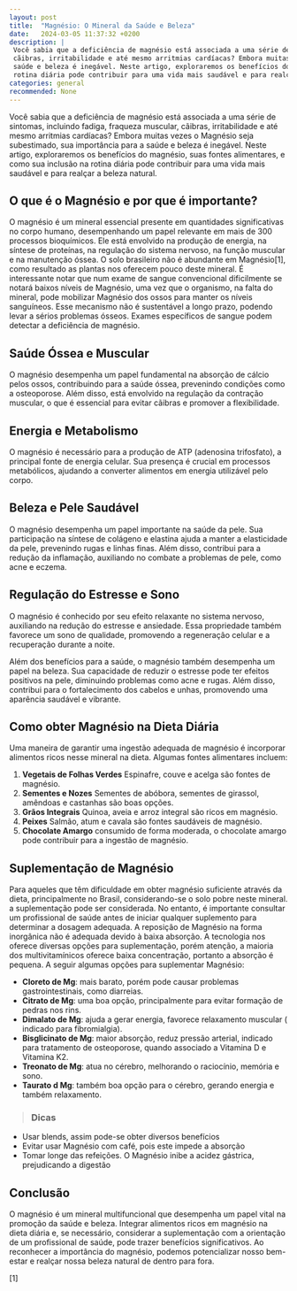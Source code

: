 ```yaml
---
layout: post
title:  "Magnésio: O Mineral da Saúde e Beleza"
date:   2024-03-05 11:37:32 +0200
description: |
 Você sabia que a deficiência de magnésio está associada a uma série de sintomas, incluindo fadiga, fraqueza muscular, 
 cãibras, irritabilidade e até mesmo arritmias cardíacas? Embora muitas vezes o Magnésio seja subestimado, sua importância para a 
 saúde e beleza é inegável. Neste artigo, exploraremos os benefícios do magnésio, suas fontes alimentares, e como sua inclusão na 
 rotina diária pode contribuir para uma vida mais saudável e para realçar a beleza natural.
categories: general 
recommended: None
---
```


Você sabia que a deficiência de magnésio está associada a uma série de sintomas, incluindo fadiga, fraqueza muscular, cãibras, 
irritabilidade e até mesmo arritmias cardíacas? Embora muitas vezes o Magnésio seja subestimado, sua importância para a saúde 
e beleza é inegável. Neste artigo, exploraremos os benefícios do magnésio, suas fontes alimentares, e como sua inclusão na 
rotina diária pode contribuir 
para uma vida mais saudável e para realçar a beleza natural.

## O que é o Magnésio e por que é importante?
O magnésio é um mineral essencial presente em quantidades significativas no corpo humano, desempenhando um papel 
relevante em mais de 300 processos bioquímicos. Ele está envolvido na produção de energia, na síntese de 
proteínas, na regulação do sistema nervoso, na função muscular e na manutenção óssea.
O solo brasileiro não é abundante em Magnésio[1], como resultado as plantas nos oferecem pouco deste mineral. 
É interessante notar que num exame de sangue convencional dificilmente se notará baixos níveis de Magnésio, 
uma vez que o organismo, na falta do mineral, pode mobilizar Magnésio dos ossos para manter os níveis sanguíneos. 
Esse mecanismo não é sustentável a longo prazo, podendo levar a sérios problemas ósseos. 
Exames específicos de sangue podem detectar a deficiência de magnésio.

## Saúde Óssea e Muscular
O magnésio desempenha um papel fundamental na absorção de cálcio pelos ossos, contribuindo para a saúde óssea, 
prevenindo condições como a osteoporose. Além disso, está envolvido na regulação da contração muscular, 
o que é essencial para evitar cãibras e promover a flexibilidade.

## Energia e Metabolismo
O magnésio é necessário para a produção de ATP (adenosina trifosfato), a principal fonte de energia celular. 
Sua presença é crucial em processos metabólicos, ajudando a converter alimentos em energia utilizável pelo corpo.

## Beleza e Pele Saudável
O magnésio desempenha um papel importante na saúde da pele. Sua participação na síntese de colágeno e 
elastina ajuda a manter a elasticidade da pele, prevenindo rugas e linhas finas. 
Além disso, contribui para a redução da inflamação, auxiliando no combate a problemas de pele, como acne e eczema.

## Regulação do Estresse e Sono
O magnésio é conhecido por seu efeito relaxante no sistema nervoso, auxiliando na redução do estresse e ansiedade.
Essa propriedade também favorece um sono de qualidade, promovendo a regeneração celular e a recuperação durante a 
noite.

Além dos benefícios para a saúde, o magnésio também desempenha um papel na beleza. Sua capacidade de reduzir 
o estresse pode ter efeitos positivos na pele, diminuindo problemas como acne e rugas. 
Além disso, contribui para o fortalecimento dos cabelos e unhas, promovendo uma aparência saudável e vibrante.

## Como obter Magnésio na Dieta Diária
Uma maneira de garantir uma ingestão adequada de magnésio é incorporar alimentos ricos nesse mineral na dieta. 
Algumas fontes alimentares incluem:
1. **Vegetais de Folhas Verdes** Espinafre, couve e acelga são fontes de magnésio.
2. **Sementes e Nozes** Sementes de abóbora, sementes de girassol, amêndoas e castanhas são boas opções.
3. **Grãos Integrais** Quinoa, aveia e arroz integral são ricos em magnésio.
4. **Peixes** Salmão, atum e cavala são fontes saudáveis de magnésio.
5. **Chocolate Amargo** consumido de forma moderada, o chocolate amargo pode contribuir para a ingestão
de magnésio.

## Suplementação de Magnésio
Para aqueles que têm dificuldade em obter magnésio suficiente através da dieta, principalmente no Brasil, 
considerando-se o solo pobre neste mineral. a suplementação pode ser considerada. No entanto, é importante 
consultar um profissional de saúde antes de iniciar qualquer suplemento para determinar a dosagem adequada.
A reposição de Magnésio na forma inorgânica não é adequada devido à baixa absorção. A tecnologia nos oferece 
diversas opções para suplementação, porém atenção, a maioria dos multivitamínicos oferece baixa concentração, 
portanto a absorção é pequena. 
A seguir algumas opções para suplementar Magnésio:

- **Cloreto de Mg**: mais barato, porém pode causar problemas gastrointestinais, como diarreias.
- **Citrato de Mg**: uma boa opção, principalmente para evitar formação de pedras nos rins.
- **Dimalato de Mg**: ajuda a gerar energia, favorece relaxamento muscular ( indicado para fibromialgia).
- **Bisglicinato de Mg**: maior absorção, reduz pressão arterial, indicado para tratamento de osteoporose, quando associado a Vitamina D e Vitamina K2.
- **Treonato de Mg**: atua no cérebro, melhorando o raciocínio, memória e sono.
- **Taurato d Mg**: também boa opção para o cérebro, gerando energia e também relaxamento.

> ### <span class="ion-android-bulb"></span> Dicas
- Usar blends, assim pode-se obter diversos benefícios
- Evitar usar Magnésio com café, pois este impede a absorção
- Tomar longe das refeições. O Magnésio inibe a acidez gástrica, prejudicando a digestão

## Conclusão
O magnésio é um mineral multifuncional que desempenha um papel vital na promoção da saúde e beleza. 
Integrar alimentos ricos em magnésio na dieta diária e, se necessário, considerar a suplementação 
com a orientação de um profissional de saúde, pode trazer benefícios significativos. 
Ao reconhecer a importância do magnésio, podemos potencializar nosso bem-estar e realçar 
nossa beleza natural de dentro para fora.

[1] 

